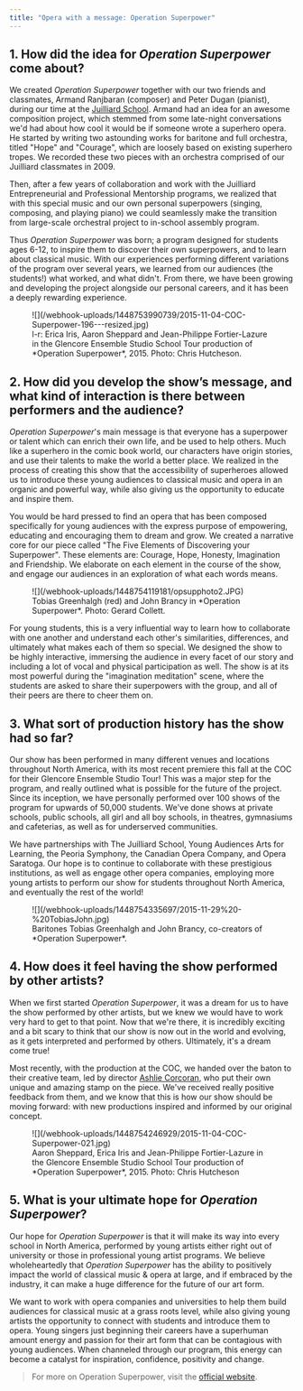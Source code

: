 ```yaml
---
title: "Opera with a message: Operation Superpower"
---
```


## 1. How did the idea for *Operation Superpower* come about?

We created *Operation Superpower* together with our two friends and classmates, Armand Ranjbaran (composer) and Peter Dugan (pianist), during our time at the [Juilliard School](/scene/companies/the-juilliard-school/). Armand had an idea for an awesome composition project, which stemmed from some late-night conversations we'd had about how cool it would be if someone wrote a superhero opera. He started by writing two astounding works for baritone and full orchestra, titled "Hope" and "Courage", which are loosely based on existing superhero tropes. We recorded these two pieces with an orchestra comprised of our Juilliard classmates in 2009. 

Then, after a few years of collaboration and work with the Juilliard Entrepreneurial and Professional Mentorship programs, we realized that with this special music and our own personal superpowers (singing, composing, and playing piano) we could seamlessly make the transition from large-scale orchestral project to in-school assembly program. 

Thus *Operation Superpower* was born; a program designed for students ages 6-12, to inspire them to discover their own superpowers, and to learn about classical music. With our experiences performing different variations of the program over several years, we learned from our audiences (the students!) what worked, and what didn't. From there, we have been growing and developing the project alongside our personal careers, and it has been a deeply rewarding experience. 

<figure data-type="image">
![](/webhook-uploads/1448753990739/2015-11-04-COC-Superpower-196---resized.jpg)
<figcaption>l-r: Erica Iris, Aaron Sheppard and Jean-Philippe Fortier-Lazure in the Glencore Ensemble Studio School Tour production of *Operation Superpower*, 2015. Photo: Chris Hutcheson.</figcaption>
</figure>

## 2. How did you develop the show’s message, and what kind of interaction is there between performers and the audience?

*Operation Superpower*'s main message is that everyone has a superpower or talent which can enrich their own life, and be used to help others. Much like a superhero in the comic book world, our characters have origin stories, and use their talents to make the world a better place. We realized in the process of creating this show that the accessibility of superheroes allowed us to introduce these young audiences to classical music and opera in an organic and powerful way, while also giving us the opportunity to educate and inspire them. 

You would be hard pressed to find an opera that has been composed specifically for young audiences with the express purpose of empowering, educating and encouraging them to dream and grow. We created a narrative core for our piece called "The Five Elements of Discovering your Superpower". These elements are: Courage, Hope, Honesty, Imagination and Friendship. We elaborate on each element in the course of the show, and engage our audiences in an exploration of what each words means. 

<figure data-type="image">
![](/webhook-uploads/1448754119181/opsupphoto2.JPG)<figcaption>Tobias Greenhalgh (red) and John Brancy in *Operation Superpower*. Photo: Gerard Collett.</figcaption>
</figure>

For young students, this is a very influential way to learn how to collaborate with one another and understand each other's similarities, differences, and ultimately what makes each of them so special. We designed the show to be highly interactive, immersing the audience in every facet of our story and including a lot of vocal and physical participation as well. The show is at its most powerful during the "imagination meditation" scene, where the students are asked to share their superpowers with the group, and all of their peers are there to cheer them on.

## 3. What sort of production history has the show had so far?

Our show has been performed in many different venues and locations throughout North America, with its most recent premiere this fall at the COC for their Glencore Ensemble Studio Tour! This was a major step for the program, and really outlined what is possible for the future of the project. Since its inception, we have personally performed over 100 shows of the program for upwards of 50,000 students. We've done shows at private schools, public schools, all girl and all boy schools, in theatres, gymnasiums and cafeterias, as well as for underserved communities. 

We have partnerships with The Juilliard School, Young Audiences Arts for Learning, the Peoria Symphony, the Canadian Opera Company, and Opera Saratoga. Our hope is to continue to collaborate with these prestigious institutions, as well as engage other opera companies, employing more young artists to perform our show for students throughout North America, and eventually the rest of the world!

<figure data-type="image">
![](/webhook-uploads/1448754335697/2015-11-29%20-%20TobiasJohn.jpg)
<figcaption>Baritones Tobias Greenhalgh and John Brancy, co-creators of *Operation Superpower*.</figcaption>
</figure>

## 4. How does it feel having the show performed by other artists? 

When we first started *Operation Superpower*, it was a dream for us to have the show performed by other artists, but we knew we would have to work very hard to get to that point. Now that we're there, it is incredibly exciting and a bit scary to think that our show is now out in the world and evolving, as it gets interpreted and performed by others. Ultimately, it's a dream come true! 

Most recently, with the production at the COC, we handed over the baton to their creative team, led by director [Ashlie Corcoran](/scene/people/ashlie-corcoran/), who put their own unique and amazing stamp on the piece. We've received really positive feedback from them, and we know that this is how our show should be moving forward: with new productions inspired and informed by our original concept. 

<figure data-type="image">
![](/webhook-uploads/1448754246929/2015-11-04-COC-Superpower-021.jpg)
<figcaption>Aaron Sheppard, Erica Iris and Jean-Philippe Fortier-Lazure in the Glencore Ensemble Studio School Tour production of *Operation Superpower*, 2015. Photo: Chris Hutcheson</figcaption>
</figure>

## 5. What is your ultimate hope for *Operation Superpower*? 

Our hope for *Operation Superpower* is that it will make its way into every school in North America, performed by young artists either right out of university or those in professional young artist programs. We believe wholeheartedly that *Operation Superpower* has the ability to positively impact the world of classical music & opera at large, and if embraced by the industry, it can make a huge difference for the future of our art form. 

We want to work with opera companies and universities to help them build audiences for classical music at a grass roots level, while also giving young artists the opportunity to connect with students and introduce them to opera. Young singers just beginning their careers have a superhuman amount energy and passion for their art form that can be contagious with young audiences. When channeled through our program, this energy can become a catalyst for inspiration, confidence, positivity and change.  

>For more on Operation Superpower, visit the [official website](http://www.operationsuperpower.com/).
